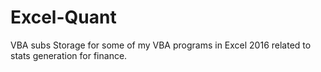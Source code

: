 # Excel-Quant
VBA subs
Storage for some of my VBA programs in Excel 2016 related to stats generation for finance.
